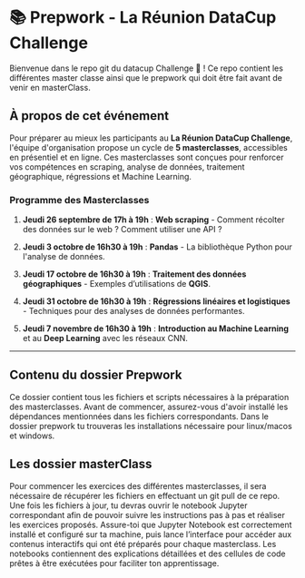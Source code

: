 # 📚 Prepwork - La Réunion DataCup Challenge

Bienvenue dans le repo git du datacup Challenge 🎉 ! Ce repo contient les différentes master classe ainsi que le prepwork qui doit être fait avant de venir en masterClass.

## À propos de cet événement

Pour préparer au mieux les participants au **La Réunion DataCup Challenge**, l'équipe d'organisation propose un cycle de **5 masterclasses**, accessibles en présentiel et en ligne. Ces masterclasses sont conçues pour renforcer vos compétences en scraping, analyse de données, traitement géographique, régressions et Machine Learning.

### Programme des Masterclasses

1. **Jeudi 26 septembre de 17h à 19h** :
   **Web scraping** - Comment récolter des données sur le web ? Comment utiliser une API ?

2. **Jeudi 3 octobre de 16h30 à 19h** :
   **Pandas** - La bibliothèque Python pour l'analyse de données.

3. **Jeudi 17 octobre de 16h30 à 19h** :
   **Traitement des données géographiques** - Exemples d’utilisations de **QGIS**.

4. **Jeudi 31 octobre de 16h30 à 19h** :
   **Régressions linéaires et logistiques** - Techniques pour des analyses de données performantes.

5. **Jeudi 7 novembre de 16h30 à 19h** :
   **Introduction au Machine Learning** et au **Deep Learning** avec les réseaux CNN.

---

## Contenu du dossier Prepwork

Ce dossier contient tous les fichiers et scripts nécessaires à la préparation des masterclasses. Avant de commencer, assurez-vous d'avoir installé les dépendances mentionnées dans les fichiers correspondants.
Dans le dossier prepwork tu trouveras les installations nécessaire pour linux/macos et windows.

## Les dossier masterClass

Pour commencer les exercices des différentes masterclasses, il sera nécessaire de récupérer les fichiers en effectuant un git pull de ce repo. Une fois les fichiers à jour, tu devras ouvrir le notebook Jupyter correspondant afin de pouvoir suivre les instructions pas à pas et réaliser les exercices proposés. Assure-toi que Jupyter Notebook est correctement installé et configuré sur ta machine, puis lance l’interface pour accéder aux contenus interactifs qui ont été préparés pour chaque masterclass. Les notebooks contiennent des explications détaillées et des cellules de code prêtes à être exécutées pour faciliter ton apprentissage.
